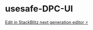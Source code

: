 # usesafe-DPC-UI

[Edit in StackBlitz next generation editor ⚡️](https://stackblitz.com/~/github.com/FurkanArslan/usesafe-DPC-UI)